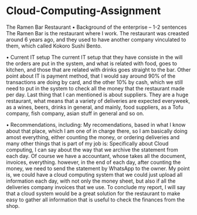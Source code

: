 # Cloud-Computing-Assignment

The Ramen Bar Restaurant
•	Background of the enterprise – 1-2 sentences
  The Ramen Bar is the restaurant where I work. The restaurant was creasted around 6 years ago, and they used to have another company vinculated to them, which called Kokoro Sushi Bento.
  
•	Current IT setup
  The current IT setup that they have consiste in the will the orders are put in the system, and what is related with food, goes to kitchen, and those that are related with drinks goes straight to the bar.
   Other point about IT is payment method, that I would say around 90% of the transactions are doing by card, and the other 10% by cash, which we still need to put in the system to check all the money that the restaurant made per day.
    Last thing that I can mentioned is about suppliers. They are a huge restaurant, what means that a variety of deliveries are expected everyweek, as a wines, beers, drinks in general, and mainly, food suppliers, as a Tofu company, fish company, asian stuff in general and so on.

•	Recommendations, including:
   My recomendations, based in what I know about that place, which I am one of in charge there, so I am basically doing amost everything, either counting the money, or ordering deliveries and many other things that is part of my job is:
    Specifically about Cloud computing, I can say about the way that we archive the statement from each day. Of course we have a accountant, whose takes all the document, invoices, everything. however, in the end of each day, after counting the money, we need to send the statement by WhatsApp to the owner. My point is, we could have a cloud computing system that we could just upload all information each day, with not only the money sheet, but also if all the deliveries company invoices that we use.
    To conclude my report, I will say that a cloud system would be a great solution for the restaurant to make easy to gather all information that is useful to check the finances from the shop.
